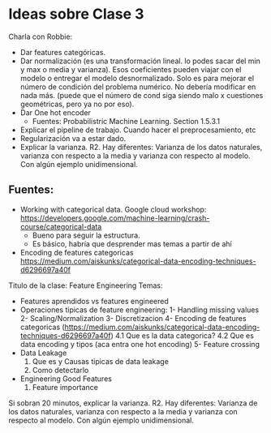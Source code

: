 # Ideas sobre Clase 3

Charla con Robbie:
- Dar features categóricas. 
- Dar normalización (es una transformación lineal. lo podes sacar del min y max o media y varianza). Esos coeficientes pueden viajar con el modelo o entregar el modelo desnormalizado. Solo es para mejorar el número de condición del problema numérico. No debería modificar en nada más. (puede que el número de cond siga siendo malo x cuestiones geométricas, pero ya no por eso). 
- Dar One hot encoder
    - Fuentes: Probabilistric Machine Learning. Section 1.5.3.1
- Explicar el pipeline de trabajo. Cuando hacer el preprocesamiento, etc
- Regularización va a estar dado.
- Explicar la varianza. R2. Hay diferentes: Varianza de los datos naturales, varianza con respecto a la media y varianza con respecto al modelo. Con algún ejemplo unidimensional. 

## Fuentes:
- Working with categorical data. Google cloud workshop: https://developers.google.com/machine-learning/crash-course/categorical-data 
    - Bueno para seguir la estructura.
    - Es básico, habría que desprender mas temas a partir de ahí
- Encoding de features categoricas https://medium.com/aiskunks/categorical-data-encoding-techniques-d6296697a40f


Titulo de la clase: Feature Engineering
Temas:
- Features aprendidos vs features engineered
- Operaciones tipicas de feature engineering:
    1- Handling missing values
    2- Scaling/Normalization
    3- Discretizacion
    4- Encoding de features categoricas (https://medium.com/aiskunks/categorical-data-encoding-techniques-d6296697a40f)
        4.1 Que es la data categorica?
        4.2 Que es data encoding y tipos (aca entra one hot encoding)
    5- Feature crossing
- Data Leakage
    1. Que es y Causas tipicas de data leakage
    2. Como detectarlo
- Engineering Good Features
    1. Feature importance

Si sobran 20 minutos, explicar la varianza. R2. Hay diferentes: Varianza de los datos naturales, varianza con respecto a la media y varianza con respecto al modelo. Con algún ejemplo unidimensional. 